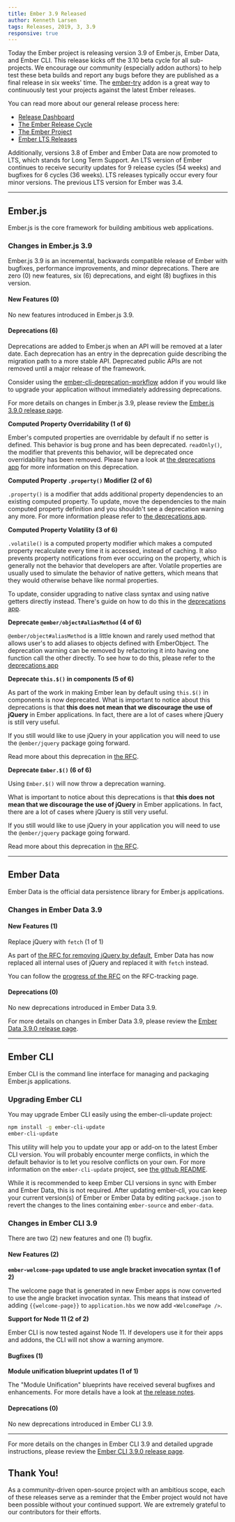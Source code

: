 ```yaml
---
title: Ember 3.9 Released
author: Kenneth Larsen
tags: Releases, 2019, 3, 3.9
responsive: true
---
```


Today the Ember project is releasing version 3.9 of Ember.js, Ember Data, and Ember CLI. This release kicks off the 3.10 beta cycle for all sub-projects. We encourage our community (especially addon authors) to help test these beta builds and report any bugs before they are published as a final release in six weeks' time. The [ember-try](https://github.com/ember-cli/ember-try) addon is a great way to continuously test your projects against the latest Ember releases.

You can read more about our general release process here:

- [Release Dashboard](http://emberjs.com/builds/)
- [The Ember Release Cycle](http://emberjs.com/blog/2013/09/06/new-ember-release-process.html)
- [The Ember Project](http://emberjs.com/blog/2015/06/16/ember-project-at-2-0.html)
- [Ember LTS Releases](http://emberjs.com/blog/2016/02/25/announcing-embers-first-lts.html)

Additionally, versions 3.8 of Ember and Ember Data are now promoted to LTS, which stands for Long Term Support. An LTS version of Ember continues to receive security updates for 9 release cycles (54 weeks) and bugfixes for 6 cycles (36 weeks). LTS releases typically occur every four minor versions. The previous LTS version for Ember was 3.4.

---

## Ember.js

Ember.js is the core framework for building ambitious web applications.

### Changes in Ember.js 3.9
Ember.js 3.9 is an incremental, backwards compatible release of Ember with bugfixes, performance improvements, and minor deprecations. There are zero (0) new features, six (6) deprecations, and eight (8) bugfixes in this version.

#### New Features (0)
No new features introduced in Ember.js 3.9.

#### Deprecations (6)

Deprecations are added to Ember.js when an API will be removed at a later date. Each deprecation has an entry in the deprecation guide describing the migration path to a more stable API. Deprecated public APIs are not removed until a major release of the framework.

Consider using the [ember-cli-deprecation-workflow](https://github.com/mixonic/ember-cli-deprecation-workflow) addon if you would like to upgrade your application without immediately addressing deprecations.

For more details on changes in Ember.js 3.9, please review the [Ember.js 3.9.0 release page](https://github.com/emberjs/ember.js/releases/tag/v3.9.0).


**Computed Property Overridability (1 of 6)**

Ember's computed properties are overridable by default if no setter is defined. This behavior is bug prone and has been deprecated. `readOnly()`, the modifier that prevents this behavior, will be deprecated once overridability has been removed. Please have a look at [the deprecations app](https://emberjs.com/deprecations/v3.x#toc_computed-property-override) for more information on this deprecation.

**Computed Property `.property()` Modifier (2 of 6)**

`.property()` is a modifier that adds additional property dependencies to an existing computed property. To update, move the dependencies to the main computed property definition and you shouldn't see a deprecation warning any more. For more information please refer to [the deprecations app](https://emberjs.com/deprecations/v3.x#toc_computed-property-property).

**Computed Property Volatility (3 of 6)**

`.volatile()` is a computed property modifier which makes a computed property recalculate every time it is accessed, instead of caching. It also prevents property notifications from ever occuring on the property, which is generally not the behavior that developers are after. Volatile properties are usually used to simulate the behavior of native getters, which means that they would otherwise behave like normal properties.

To update, consider upgrading to native class syntax and using native getters directly instead. There's guide on how to do this in the [deprecations app](https://emberjs.com/deprecations/v3.x#toc_computed-property-volatile).

**Deprecate `@ember/object#aliasMethod` (4 of 6)**

`@ember/object#aliasMethod` is a little known and rarely used method that allows user's to add aliases to objects defined with EmberObject. The deprecation warning can be removed by refactoring it into having one function call the other directly. To see how to do this, please refer to the [deprecations app](https://emberjs.com/deprecations/v3.x#toc_object-alias-method)

**Deprecate `this.$()` in components (5 of 6)**

As part of the work in making Ember lean by default using `this.$()` in components is now deprecated. What is important to notice about this deprecations is that **this does not mean that we discourage the use of jQuery** in Ember applications. In fact, there are a lot of cases where jQuery is still very useful.

If you still would like to use jQuery in your application you will need to use the `@ember/jquery` package going forward.

Read more about this deprecation in [the RFC](https://github.com/emberjs/rfcs/blob/master/text/0386-remove-jquery.md).

**Deprecate `Ember.$()` (6 of 6)**

Using `Ember.$()` will now throw a deprecation warning. 

What is important to notice about this deprecations is that **this does not mean that we discourage the use of jQuery** in Ember applications. In fact, there are a lot of cases where jQuery is still very useful.

If you still would like to use jQuery in your application you will need to use the `@ember/jquery` package going forward.

Read more about this deprecation in [the RFC](https://github.com/emberjs/rfcs/blob/master/text/0386-remove-jquery.md).

---

## Ember Data

Ember Data is the official data persistence library for Ember.js applications.

### Changes in Ember Data 3.9

#### New Features (1)

Replace jQuery with `fetch` (1 of 1)

As part of [the RFC for removing jQuery by default](https://github.com/emberjs/rfcs/pull/0386), Ember Data has now replaced all internal uses of jQuery and replaced it with `fetch` instead.

You can follow the [progress of the RFC](https://github.com/emberjs/rfc-tracking/issues/3) on the RFC-tracking page.

#### Deprecations (0)

No new deprecations introduced in Ember Data 3.9.


For more details on changes in Ember Data 3.9, please review the
[Ember Data 3.9.0 release page](https://github.com/emberjs/data/releases/tag/v3.9.0).

---

## Ember CLI

Ember CLI is the command line interface for managing and packaging Ember.js applications.

### Upgrading Ember CLI

You may upgrade Ember CLI easily using the ember-cli-update project:

```bash
npm install -g ember-cli-update
ember-cli-update
```

This utility will help you to update your app or add-on to the latest Ember CLI version. You will probably encounter merge conflicts, in which the default behavior is to let you resolve conflicts on your own. For more information on the `ember-cli-update` project, see [the github README](https://github.com/ember-cli/ember-cli-update).

While it is recommended to keep Ember CLI versions in sync with Ember and Ember Data, this is not required. After updating ember-cli, you can keep your current version(s) of Ember or Ember Data by editing `package.json` to revert the changes to the lines containing `ember-source` and `ember-data`.

### Changes in Ember CLI 3.9

There are two (2) new features and one (1) bugfix.

#### New Features (2)

**`ember-welcome-page` updated to use angle bracket invocation syntax (1 of 2)**

The welcome page that is generated in new Ember apps is now converted to use the angle bracket invocation syntax. This means that instead of adding `{{welcome-page}}` to `application.hbs` we now add `<WelcomePage />`.

**Support for Node 11 (2 of 2)**

Ember CLI is now tested against Node 11. If developers use it for their apps and addons, the CLI will not show a warning anymore.

#### Bugfixes (1)

**Module unification blueprint updates (1 of 1)**

The "Module Unification" blueprints have received several bugfixes and enhancements. For more details have a look at [the release notes](https://github.com/ember-cli/ember-cli/releases/tag/v3.9.0).

#### Deprecations (0)

No new deprecations introduced in Ember CLI 3.9.

---

For more details on the changes in Ember CLI 3.9 and detailed upgrade
instructions, please review the [Ember CLI  3.9.0 release page](https://github.com/ember-cli/ember-cli/releases/tag/v3.9.0).

## Thank You!

As a community-driven open-source project with an ambitious scope, each of these releases serve as a reminder that the Ember project would not have been possible without your continued support. We are extremely grateful to our contributors for their efforts.
